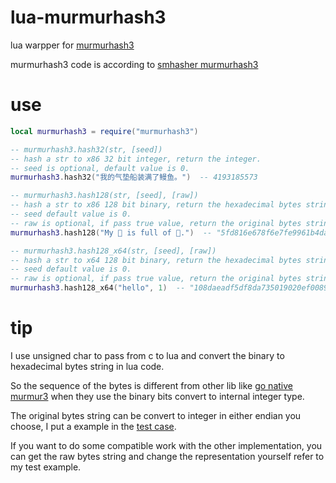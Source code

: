 # lua-murmurhash3

lua warpper for [murmurhash3](https://github.com/aappleby/smhasher/wiki/MurmurHash3)

murmurhash3 code is according to [smhasher murmurhash3](https://github.com/rurban/smhasher/blob/master/MurmurHash3.cpp) 

# use

```lua
local murmurhash3 = require("murmurhash3")

-- murmurhash3.hash32(str, [seed])
-- hash a str to x86 32 bit integer, return the integer.
-- seed is optional, default value is 0.
murmurhash3.hash32("我的气垫船装满了鳗鱼。")  -- 4193185573

-- murmurhash3.hash128(str, [seed], [raw])
-- hash a str to x86 128 bit binary, return the hexadecimal bytes string.
-- seed default value is 0.
-- raw is optional, if pass true value, return the original bytes string.
murmurhash3.hash128("My 🚀 is full of 🦎.")  -- "5fd816e678f6e7fe9961b4da0fb95b5b"

-- murmurhash3.hash128_x64(str, [seed], [raw])
-- hash a str to x64 128 bit binary, return the hexadecimal bytes string.
-- seed default value is 0.
-- raw is optional, if pass true value, return the original bytes string.
murmurhash3.hash128_x64("hello", 1)  -- "108daeadf5df8da735019020ef008912"
```

# tip

I use unsigned char to pass from c to lua and convert the binary to hexadecimal bytes string in lua code.

So the sequence of the bytes is different from other lib like [go native murmur3](https://github.com/spaolacci/murmur3/blob/master/murmur_test.go#L17) when they use the binary bits convert to internal integer type.

The original bytes string can be convert to integer in either endian you choose, I put a example in the [test case](test.lua#L142).

If you want to do some compatible work with the other implementation, you can get the raw bytes string and change the representation yourself refer to my test example.
